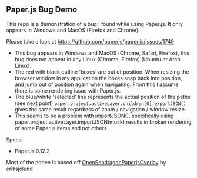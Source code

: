 ## Paper.js Bug Demo

This repo is a demonstration of a bug I found while using Paper.js.
It only appears in Windows and MacOS (Firefox and Chrome).

Please take a look at https://github.com/paperjs/paper.js/issues/1749

- This bug appears in Windows and MacOS (Chrome, Safari, Firefox), this bug does not appear in any Linux (Chrome, Firefox) (Ubuntu or Arch Linux).
- The red with black outline 'boxes' are out of position. When resizing the browser window in my application the boxes snap back into position, and jump out of position again when navigating. From this I assume there is some rendering issue with Paper.js.
- The blue/white 'selected' line represents the actual position of the paths (see next point)
`paper.project.activeLayer.children[0].exportJSON()` gives the same result regardless of zoom / navigation / window resize.
- This seems to be a problem with importJSON(), specifically using paper.project.activeLayer.importJSON(mock) results in broken rendering of some Paper.js items and not others

Specs:

- Paper.js 0.12.2

Most of the codee is based off [OpenSeadragonPaperjsOverlay](https://github.com/eriksjolund/OpenSeadragonPaperjsOverlay) by eriksjolund
